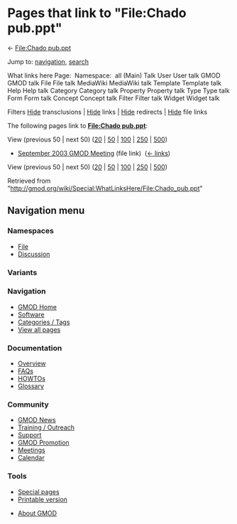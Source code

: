 <div id="mw-page-base" class="noprint">

</div>

<div id="mw-head-base" class="noprint">

</div>

<div id="content" class="mw-body" role="main">

<span id="top"></span>

<div id="mw-js-message" style="display:none;">

</div>



# <span dir="auto">Pages that link to "File:Chado pub.ppt"</span>

<div id="bodyContent">

<div id="contentSub">

← [File:Chado pub.ppt](/wiki/File:Chado_pub.ppt "File:Chado pub.ppt")

</div>

<div id="jump-to-nav" class="mw-jump">

Jump to: [navigation](#mw-navigation), [search](#p-search)

</div>

<div id="mw-content-text">

What links here Page:  Namespace:  all (Main) Talk User User talk GMOD
GMOD talk File File talk MediaWiki MediaWiki talk Template Template talk
Help Help talk Category Category talk Property Property talk Type Type
talk Form Form talk Concept Concept talk Filter Filter talk Widget
Widget talk

Filters
[Hide](/mediawiki/index.php?title=Special:WhatLinksHere/File:Chado_pub.ppt&hidetrans=1 "Special:WhatLinksHere/File:Chado pub.ppt")
transclusions \|
[Hide](/mediawiki/index.php?title=Special:WhatLinksHere/File:Chado_pub.ppt&hidelinks=1 "Special:WhatLinksHere/File:Chado pub.ppt")
links \|
[Hide](/mediawiki/index.php?title=Special:WhatLinksHere/File:Chado_pub.ppt&hideredirs=1 "Special:WhatLinksHere/File:Chado pub.ppt")
redirects \|
[Hide](/mediawiki/index.php?title=Special:WhatLinksHere/File:Chado_pub.ppt&hideimages=1 "Special:WhatLinksHere/File:Chado pub.ppt")
file links

The following pages link to **[File:Chado
pub.ppt](/wiki/File:Chado_pub.ppt "File:Chado pub.ppt")**:

View (previous 50 \| next 50)
([20](/mediawiki/index.php?title=Special:WhatLinksHere/File:Chado_pub.ppt&limit=20 "Special:WhatLinksHere/File:Chado pub.ppt")
\|
[50](/mediawiki/index.php?title=Special:WhatLinksHere/File:Chado_pub.ppt&limit=50 "Special:WhatLinksHere/File:Chado pub.ppt")
\|
[100](/mediawiki/index.php?title=Special:WhatLinksHere/File:Chado_pub.ppt&limit=100 "Special:WhatLinksHere/File:Chado pub.ppt")
\|
[250](/mediawiki/index.php?title=Special:WhatLinksHere/File:Chado_pub.ppt&limit=250 "Special:WhatLinksHere/File:Chado pub.ppt")
\|
[500](/mediawiki/index.php?title=Special:WhatLinksHere/File:Chado_pub.ppt&limit=500 "Special:WhatLinksHere/File:Chado pub.ppt"))

- [September 2003 GMOD
  Meeting](/wiki/September_2003_GMOD_Meeting "September 2003 GMOD Meeting")
  (file link) ‎ <span class="mw-whatlinkshere-tools">([←
  links](/mediawiki/index.php?title=Special:WhatLinksHere&target=September+2003+GMOD+Meeting "Special:WhatLinksHere"))</span>

View (previous 50 \| next 50)
([20](/mediawiki/index.php?title=Special:WhatLinksHere/File:Chado_pub.ppt&limit=20 "Special:WhatLinksHere/File:Chado pub.ppt")
\|
[50](/mediawiki/index.php?title=Special:WhatLinksHere/File:Chado_pub.ppt&limit=50 "Special:WhatLinksHere/File:Chado pub.ppt")
\|
[100](/mediawiki/index.php?title=Special:WhatLinksHere/File:Chado_pub.ppt&limit=100 "Special:WhatLinksHere/File:Chado pub.ppt")
\|
[250](/mediawiki/index.php?title=Special:WhatLinksHere/File:Chado_pub.ppt&limit=250 "Special:WhatLinksHere/File:Chado pub.ppt")
\|
[500](/mediawiki/index.php?title=Special:WhatLinksHere/File:Chado_pub.ppt&limit=500 "Special:WhatLinksHere/File:Chado pub.ppt"))

</div>

<div class="printfooter">

Retrieved from
"<http://gmod.org/wiki/Special:WhatLinksHere/File:Chado_pub.ppt>"

</div>

<div id="catlinks" class="catlinks catlinks-allhidden">

</div>

<div class="visualClear">

</div>

</div>

</div>

<div id="mw-navigation">

## Navigation menu

<div id="mw-head">



<div id="left-navigation">

<div id="p-namespaces" class="vectorTabs" role="navigation"
aria-labelledby="p-namespaces-label">

### Namespaces

- <span id="ca-nstab-image"><a href="/wiki/File:Chado_pub.ppt" accesskey="c"
  title="View the file page [c]">File</a></span>
- <span id="ca-talk"><a
  href="/mediawiki/index.php?title=File_talk:Chado_pub.ppt&amp;action=edit&amp;redlink=1"
  accesskey="t"
  title="Discussion about the content page [t]">Discussion</a></span>

</div>

<div id="p-variants" class="vectorMenu emptyPortlet" role="navigation"
aria-labelledby="p-variants-label">

### 

### Variants[](#)

<div class="menu">

</div>

</div>

</div>

<div id="right-navigation">





</div>



</div>

</div>

</div>

<div id="mw-panel">

<div id="p-logo" role="banner">

<a href="/wiki/Main_Page"
style="background-image: url(http://gmod.org/images/GMOD-cogs.png);"
title="Visit the main page"></a>

</div>

<div id="p-Navigation" class="portal" role="navigation"
aria-labelledby="p-Navigation-label">

### Navigation

<div class="body">

- <span id="n-GMOD-Home">[GMOD Home](/wiki/Main_Page)</span>
- <span id="n-Software">[Software](/wiki/GMOD_Components)</span>
- <span id="n-Categories-.2F-Tags">[Categories /
  Tags](/wiki/Categories)</span>
- <span id="n-View-all-pages">[View all
  pages](/wiki/Special:AllPages)</span>

</div>

</div>

<div id="p-Documentation" class="portal" role="navigation"
aria-labelledby="p-Documentation-label">

### Documentation

<div class="body">

- <span id="n-Overview">[Overview](/wiki/Overview)</span>
- <span id="n-FAQs">[FAQs](/wiki/Category:FAQ)</span>
- <span id="n-HOWTOs">[HOWTOs](/wiki/Category:HOWTO)</span>
- <span id="n-Glossary">[Glossary](/wiki/Glossary)</span>

</div>

</div>

<div id="p-Community" class="portal" role="navigation"
aria-labelledby="p-Community-label">

### Community

<div class="body">

- <span id="n-GMOD-News">[GMOD News](/wiki/GMOD_News)</span>
- <span id="n-Training-.2F-Outreach">[Training /
  Outreach](/wiki/Training_and_Outreach)</span>
- <span id="n-Support">[Support](/wiki/Support)</span>
- <span id="n-GMOD-Promotion">[GMOD
  Promotion](/wiki/GMOD_Promotion)</span>
- <span id="n-Meetings">[Meetings](/wiki/Meetings)</span>
- <span id="n-Calendar">[Calendar](/wiki/Calendar)</span>

</div>

</div>

<div id="p-tb" class="portal" role="navigation"
aria-labelledby="p-tb-label">

### Tools

<div class="body">

- <span id="t-specialpages"><a href="/wiki/Special:SpecialPages" accesskey="q"
  title="A list of all special pages [q]">Special pages</a></span>
- <span id="t-print"><a
  href="/mediawiki/index.php?title=Special:WhatLinksHere/File:Chado_pub.ppt&amp;printable=yes"
  rel="alternate" accesskey="p"
  title="Printable version of this page [p]">Printable version</a></span>

</div>

</div>

</div>

</div>

<div id="footer" role="contentinfo">

- <span id="footer-places-about">[About
  GMOD](/wiki/GMOD:About "GMOD:About")</span>

<!-- -->






</div>
